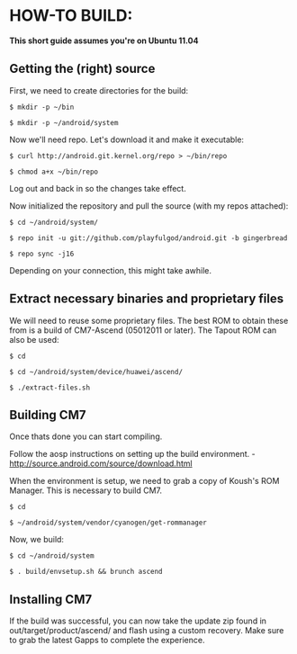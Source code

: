 HOW-TO BUILD:
=============

**This short guide assumes you're on Ubuntu 11.04**

Getting the (right) source
--------------------------

First, we need to create directories for the build:

    $ mkdir -p ~/bin

    $ mkdir -p ~/android/system

Now we'll need repo. Let's download it and make it executable:

    $ curl http://android.git.kernel.org/repo > ~/bin/repo
    
    $ chmod a+x ~/bin/repo

Log out and back in so the changes take effect.

Now initialized the repository and pull the source (with my repos attached):

    $ cd ~/android/system/
    
    $ repo init -u git://github.com/playfulgod/android.git -b gingerbread
    
    $ repo sync -j16

Depending on your connection, this might take awhile.

Extract necessary binaries and proprietary files
------------------------------------------------

We will need to reuse some proprietary files. The best ROM to obtain these from is a build of CM7-Ascend (05012011 or later). The Tapout ROM can also be used:

    $ cd
    
    $ cd ~/android/system/device/huawei/ascend/
    
    $ ./extract-files.sh

Building CM7
-------------
Once thats done you can start compiling.

Follow the aosp instructions on setting up the build environment. - http://source.android.com/source/download.html

When the environment is setup, we need to grab a copy of Koush's ROM Manager. This is necessary to build CM7.

    $ cd
    
    $ ~/android/system/vendor/cyanogen/get-rommanager

Now, we build:

    $ cd ~/android/system
    
    $ . build/envsetup.sh && brunch ascend

Installing CM7
---------------
If the build was successful, you can now take the update zip found in out/target/product/ascend/ and flash using a custom recovery. Make sure to grab the latest Gapps to complete the experience.
